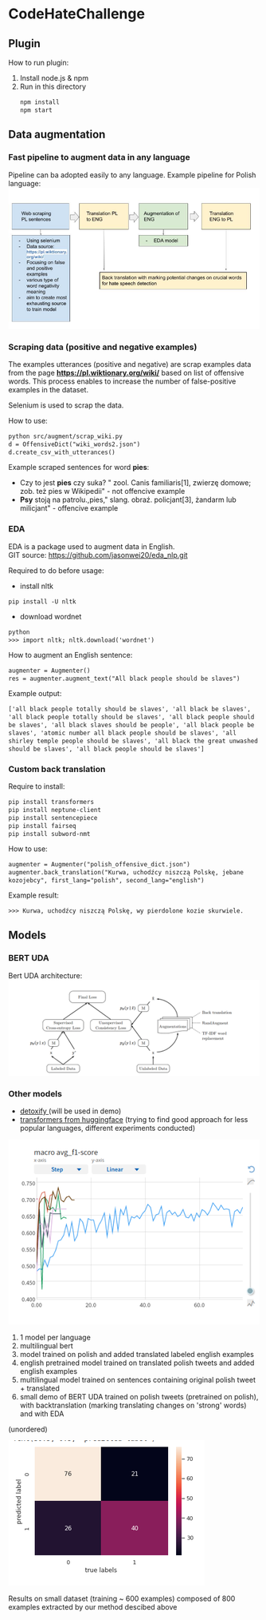 # CodeHateChallenge

## Plugin
How to run plugin:

1. Install node.js & npm
2. Run in this directory
   ```
   npm install
   npm start
   
   ```

## Data augmentation

### Fast pipeline to augment data in any language
Pipeline can ba adopted easily to any language. 
Example pipeline for Polish language:
![Polish pipeline](data/pipeline.jpg)
### Scraping data (positive and negative examples)

The examples utterances (positive and negative) are scrap examples data from the page 
**https://pl.wiktionary.org/wiki/** based on list of offensive words. 
This process enables to increase the number of false-positive examples in the dataset.

Selenium is used to scrap the data. 

How to use:
```
python src/augment/scrap_wiki.py 
d = OffensiveDict("wiki_words2.json")
d.create_csv_with_utterances()
```

Example scraped sentences for word **pies**:
-  Czy to jest **pies** czy suka? " zool. Canis familiaris[1], zwierzę domowe; zob. też pies w Wikipedii" - not offencive example
-  **Psy** stoją na patrolu.,pies," slang. obraź. policjant[3], żandarm lub milicjant" - offencive example 



### EDA
EDA is a package used to augment data in English.  
GIT source: https://github.com/jasonwei20/eda_nlp.git 

Required to do before usage:
- install nltk
```
pip install -U nltk
```
- download wordnet
```
python
>>> import nltk; nltk.download('wordnet')
```
How to augment an English sentence:
```{python}
augmenter = Augmenter()
res = augmenter.augment_text("All black people should be slaves")
```
Example output:
```
['all black people totally should be slaves', 'all black be slaves', 'all black people totally should be slaves', 'all black people should be slaves', 'all black slaves should be people', 'all black people be slaves', 'atomic number all black people should be slaves', 'all shirley temple people should be slaves', 'all black the great unwashed should be slaves', 'all black people should be slaves']

```

### Custom back translation
Require to install:
```
pip install transformers
pip install neptune-client
pip install sentencepiece
pip install fairseq
pip install subword-nmt
```
How to use:
```
augmenter = Augmenter("polish_offensive_dict.json")
augmenter.back_translation("Kurwa, uchodźcy niszczą Polskę, jebane kozojebcy", first_lang="polish", second_lang="english")
```
Example result:
```
>>> Kurwa, uchodźcy niszczą Polskę, wy pierdolone kozie skurwiele.
```

## Models
### BERT UDA
Bert UDA architecture:
![Polish pipeline](data/bert_uda.png)

### Other models
- [detoxify ](https://github.com/unitaryai/detoxify) (will be used in demo)
- [transformers from huggingface](https://github.com/huggingface/transformers) (trying to find good approach for less popular languages, different experiments conducted)

![logi](logi.png)
1. 1 model per language
2. multilingual bert
3. model trained on polish and added translated labeled english examples
4. english pretrained model trained on translated polish tweets and added english examples
5. multilingual model trained on sentences containing original polish tweet + translated
6. small demo of BERT UDA trained on polish tweets (pretrained on polish), with backtranslation (marking translating changes on 'strong' words) and with EDA

(unordered)


![conf](conf.png)

Results on small dataset (training ~ 600 examples) composed of 800 examples extracted by our method descibed above 


